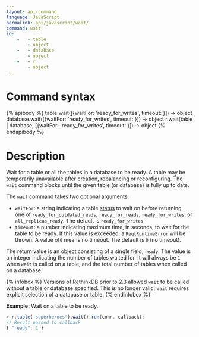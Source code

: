 ```yaml
---
layout: api-command
language: JavaScript
permalink: api/javascript/wait/
command: wait
io:
    -   - table
        - object
    -   - database
        - object
    -   - r
        - object
---
```

# Command syntax #

{% apibody %}
table.wait([{waitFor: 'ready_for_writes', timeout: <sec>}]) &rarr; object
database.wait([{waitFor: 'ready_for_writes', timeout: <sec>}]) &rarr; object
r.wait(table | database, [{waitFor: 'ready_for_writes', timeout: <sec>}]) &rarr; object
{% endapibody %}

# Description #

Wait for a table or all the tables in a database to be ready. A table may be temporarily unavailable after creation, rebalancing or reconfiguring. The `wait` command blocks until the given table (or database) is fully up to date.

The `wait` command takes two optional arguments:

* `waitFor`: a string indicating a table [status](/api/javascript/status) to wait on before returning, one of `ready_for_outdated_reads`, `ready_for_reads`, `ready_for_writes`, or `all_replicas_ready`. The default is `ready_for_writes`. 
* `timeout`: a number indicating maximum time, in seconds, to wait for the table to be ready. If this value is exceeded, a `ReqlRuntimeError` will be thrown. A value of`0` means no timeout. The default is `0` (no timeout).

The return value is an object consisting of a single field, `ready`. The value is an integer indicating the number of tables waited for. It will always be `1` when `wait` is called on a table, and the total number of tables when called on a database.

{% infobox %}
Versions of RethinkDB prior to 2.3 allowed `wait` to be called without a table or database specified. This is no longer valid; `wait` requires explicit selection of a database or table.
{% endinfobox %}

__Example:__ Wait on a table to be ready.

```js
> r.table('superheroes').wait().run(conn, callback);
// Result passed to callback
{ "ready": 1 }
```
